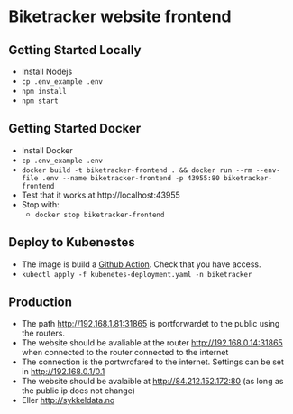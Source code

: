 # Biketracker website frontend

## Getting Started Locally
- Install Nodejs
- `cp .env_example .env`
- `npm install`
- `npm start`

## Getting Started Docker
- Install Docker
- `cp .env_example .env`
- `docker build -t biketracker-frontend . && docker run --rm --env-file .env --name biketracker-frontend -p 43955:80 biketracker-frontend`
- Test that it works at http://localhost:43955
- Stop with:
    - `docker stop biketracker-frontend`

## Deploy to Kubenestes
- The image is build a [Github Action](https://github.com/gimse/biketracker/actions/workflows/main-website.biketracker-frontend.yaml). Check that you have access.
- `kubectl apply -f kubenetes-deployment.yaml -n biketracker`

## Production
- The path http://192.168.1.81:31865 is portforwardet to the public using the routers.
- The website should be avaliable at the router http://192.168.0.14:31865 when connected to the router connected to the internet 
- The connection is the portwrofared to the internet. Settings can be set in http://192.168.0.1/0.1
- The website should be avalaible at http://84.212.152.172:80 (as long as the public ip does not change)
- Eller http://sykkeldata.no 